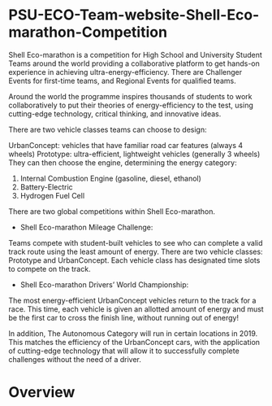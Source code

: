 # PSU-ECO-Team-website-Shell-Eco-marathon-Competition
Shell Eco-marathon is a competition for High School and University Student Teams around the world providing a collaborative platform to get hands-on experience in achieving ultra-energy-efficiency. There are Challenger Events for first-time teams, and Regional Events for qualified teams.

Around the world the programme inspires thousands of students to work collaboratively to put their theories of energy-efficiency to the test, using cutting-edge technology, critical thinking, and innovative ideas.

There are two vehicle classes teams can choose to design:

UrbanConcept: vehicles that have familiar road car features (always 4 wheels)
Prototype: ultra-efficient, lightweight vehicles (generally 3 wheels)
They can then choose the engine, determining the energy category:

1. Internal Combustion Engine (gasoline, diesel, ethanol)
2. Battery-Electric
3. Hydrogen Fuel Cell

There are two global competitions within Shell Eco-marathon.

* Shell Eco-marathon Mileage Challenge:

Teams compete with student-built vehicles to see who can complete a valid track route using the least amount of energy. There are two vehicle classes: Prototype and UrbanConcept. Each vehicle class has designated time slots to compete on the track.

* Shell Eco-marathon Drivers’ World Championship:

The most energy-efficient UrbanConcept vehicles return to the track for a race. This time, each vehicle is given an allotted amount of energy and must be the first car to cross the finish line, without running out of energy!

In addition, The Autonomous Category will run in certain locations in 2019. This matches the efficiency of the UrbanConcept cars, with the application of cutting-edge technology that will allow it to successfully complete challenges without the need of a driver.
# Overview
